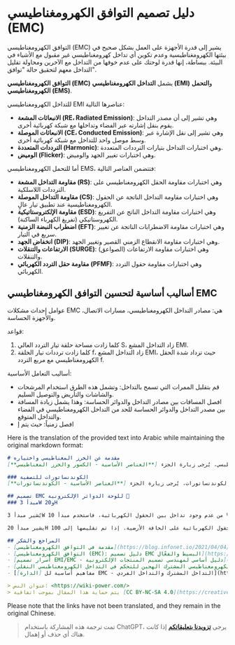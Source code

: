# دليل تصميم التوافق الكهرومغناطيسي (EMC)

التوافق الكهرومغناطيسي (EMC) يشير إلى قدرة الأجهزة على العمل بشكل صحيح في بيئتها الكهرومغناطيسية وعدم تكوين أي تداخل كهرومغناطيسي غير مقبول مع الأشياء في البيئة. ببساطة، إنها قدرة لوحتك على عدم خوفها من التداخل مع الآخرين ومحاولة تقليل التداخل معهم لتحقيق حالة "توافق".

**التوافق الكهرومغناطيسي (EMC)** يشمل **التداخل الكهرومغناطيسي (EMI)** و**التحمل الكهرومغناطيسي (EMS)**.

للتداخل الكهرومغناطيسي EMI عناصرها التالية:

- **الانبعاثات المشعة (RE، Radiated Emission)**: وهي تشير إلى أن مصدر التداخل يقوم بنقل إشارته عبر الفضاء وتداخلها مع شبكة كهربائية أخرى.
- **الانبعاثات الموصلة (CE، Conducted Emission)**: وهي تشير إلى نقل الإشارة عبر وسط موصل واحد للتداخل مع شبكة كهربائية أخرى.
- **الترددات المتعددة (Harmonic)**: وهي اختبارات التداخل بتيارات الترددات المتعددة.
- **الوميض (Flicker)**: وهي اختبارات تغيير الجهد والوميض.

أما للتحمل الكهرومغناطيسي EMS، فتتضمن العناصر التالية:

- **مقاومة التداخل المشعة (RS)**: وهي اختبارات مقاومة الحقل الكهرومغناطيسي على الترددات اللاسلكية.
- **مقاومة التداخل الموصلة (CS)**: وهي اختبارات مقاومة التداخل الناتجة عن الحقول الكهرومغناطيسية عند تطبيق تيار عالٍ.
- **مقاومة الإلكتروستاتيكية (ESD)**: وهي اختبارات مقاومة التداخل الناتج عن التفريغ الكهروستاتيكي (تفريغ الكهرباء الساكنة).
- **اضطراب النبضة الزمنية (EFT)**: وهي اختبارات مقاومة الاضطرابات الناتجة عن تغيير سريع في التيار.
- **انخفاض الجهد (DIP)**: وهي اختبارات مقاومة الانقطاع الزمني القصير وتغيير الجهد.
- **الارتفاعات والتنقلات (SURGE)**: وهي اختبارات مقاومة الارتفاعات (الصواعق) والتنقلات.
- **مقاومة حقل التردد الكهربائي (PFMF)**: وهي اختبارات مقاومة حقول التردد الكهربائي.

## أساليب أساسية لتحسين التوافق الكهرومغناطيسي EMC

عوامل إحداث مشكلات EMC هي: مصادر التداخل الكهرومغناطيسي، مسارات الاتصال، والأجهزة الحساسة.

قواعد:

1. كلما زادت مساحة حلقة تيار التردد العالي S، زاد التداخل المشع EMI.
2. كلما زادت ترددات تيار الحلقة f، زاد التداخل المشع EMI، حيث تزداد شدة الحقل الكهرومغناطيسي مع مربع التردد f.

أساليب التعامل الأساسية:

- قم بتقليل الممرات التي تسمح بالتداخل: وتشمل هذه الطرق استخدام المرشحات والشاشات والتأريض والتوصيل السليم.
- افصل المسافات بين مصادر التداخل والدوائر الحساسة: وهذا يشمل زيادة المسافة بين مصدر التداخل والدوائر الحساسة للحد من التداخل الكهرومغناطيسي في الفضاء والتداخل المتوقع.
- افصل زمنياً: حيث يتم إ

Here is the translation of the provided text into Arabic while maintaining the original markdown format:

```markdown
# مقدمة عن الخرز المغناطيسي واختياره
لمزيد من المعلومات حول مقدمة واختيار الخرز المغناطيسي، يُرجى زيارة الجزء [**العناصر الأساسية - الكسور والخرز المغناطيسي**](https://wiki-power.com/%E5%9F%BA%E6%9C%AC%E5%85%83%E5%99%A8%E4%BB%B6-%E7%94%B5%E6%84%9F%E4%B8%8E%E7%A3%81%E7%8F%A0#%E7%A3%81%E7%8F%A0).

### الكوندنساتورات للتصفية
لمزيد من المعلومات حول مقدمة واختيار الكوندنساتورات، يُرجى زيارة الجزء [**العناصر الأساسية - الكوندنساتورات**](https://wiki-power.com/%E5%9F%BA%E6%9C%AC%E5%85%83%E5%99%A8%E4%BB%B6-%E7%94%B5%E5%AE%B9).

## تصميم EMC للوحة الدوائر الإلكترونية 🚧
### مبدأ 3W و20H

يُشير مبدأ 3W إلى أنه إذا كان مركز الخط على بُعد لا يقل عن 3 أضعاف عرض الخط، فإنه يمكن الاحتفاظ بـ 70% من الحقول الكهربائية بين الخطوط دون تداخل متبادل. إذا كنت ترغب في تحقيق 98% من عدم وجود تداخل بين الحقول الكهربائية، فاستخدم مبدأ 10W.

يشير مبدأ 20H إلى ضرورة التأكد من أن حافة الأرضية للطاقة تكون على بُعد على الأقل 20 مرة طبقة الفجوة بين الأسطح. هذا لاحتواء تأثير الإشعاع على الحواف، ويمكن أن يحتجز 70% من الحقول الكهربائية على الحافة الأرضية. إذا تم تقليصها إلى 100H، يمكن حجز 98% من الحقول الكهربائية في الداخل.

## المراجع والشكر
- [مقدمة في التوافق الكهرومغناطيسي](https://blog.infonet.io/2021/04/04/%E7%94%B5%E7%A3%81%E5%85%BC%E5%AE%B9%E4%BB%8B%E7%BB%8D/)
- [التوافق الكهرومغناطيسي (EMC): دليل تصميم EMC البسيط والفعّال](https://zhuanlan.zhihu.com/p/142866381)
- [أسرار تصميم EMI/EMC - دليل أساسي لمهندسي تصميم المنتجات الإلكترونية](https://www.mr-wu.cn/emc-emi-she-ji-mi-ji/)
- [استخدام الملف الكهرومغناطيسي المشترك الهجين للتحكم في التداخل الكهرومغناطيسي النقلي](https://www.richtek.com/Design%20Support/Technical%20Document/AN008?sc_lang=zh-CN)
- [[الدارة] مفاهيم أساسية لل EMC - التداخل المشترك والتداخل الفردي](https://zhenhuizhang.tk/post/dian-lu-emc-ji-chu-gai-nian-_-gong-mo-chai-mo-gan-rao/)

> عنوان النص: <https://wiki-power.com/>
> يتم حماية هذا المقال بموجب اتفاقية [CC BY-NC-SA 4.0](https://creativecommons.org/licenses/by/4.0/deed.zh)، يُرجى ذكر المصدر عند إعادة النشر.
```

Please note that the links have not been translated, and they remain in the original Chinese.

> تمت ترجمة هذه المشاركة باستخدام ChatGPT، يرجى [**تزويدنا بتعليقاتكم**](https://github.com/linyuxuanlin/Wiki_MkDocs/issues/new) إذا كانت هناك أي حذف أو إهمال.